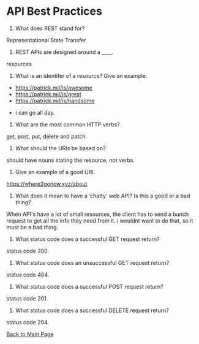 # API Best Practices

1. What does REST stand for?

Representational State Transfer

1. REST APIs are designed around a ____.

resources

1. What is an identifer of a resource? Give an example.

* https://patrick.mil/is/awesome
* https://patrick.mil/is/great
* https://patrick.mil/is/handsome

- i can go all day.

1. What are the most common HTTP verbs?

get, post, put, delete and patch.

1. What should the URIs be based on?

should have nouns stating the resource, not verbs.

1. Give an example of a good URI.

https://where2gonow.xyz/about

1. What does it mean to have a ‘chatty’ web API? Is this a good or a bad thing?

When API's have a lot of small resources, the client has to send a bunch request to get all the info they need from it. i wouldnt want to do that, so it must be a bad thing.

1. What status code does a successful GET request return?

status code 200.

1. What status code does an unsuccessful GET request return?

status code 404.

1. What status code does a successful POST request return?

status code 201.

1. What status code does a successful DELETE request return?

status code 204.


[Back to Main Page](../README.md)